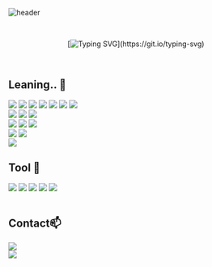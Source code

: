 ![header](https://capsule-render.vercel.app/api?type=waving&color=0:b4e7a0,100:9ade7f&width=1500&height=240&section=header&text=Hello%20World!%20I'm%20HaeRhee!&fontSize=50&fontColor=ffffff )  


<div align="center">
  <br>

  [![Typing SVG](https://readme-typing-svg.demolab.com?font=Nanum+Gothic+Coding&size=35&pause=1000&color=9ade7f&center=true&vCenter=true&width=1000&lines=“새로운+시도를+좋아하는+개발자+입니다.”;)](https://git.io/typing-svg) 
  
</div>

<br>

 
## Leaning.. 📖
<div align="left">
  <img src="https://img.shields.io/badge/javascript-F7DF1E?style=for-the-badge&logo=javascript&logoColor=black">
  <img src="https://img.shields.io/badge/typescript-3178C6?style=for-the-badge&logo=typescript&logoColor=white">
  <img src="https://img.shields.io/badge/react-61DAFB?style=for-the-badge&logo=react&logoColor=black">
  <img src="https://img.shields.io/badge/next.js-000000?style=for-the-badge&logo=next.js&logoColor=white">
  <img src="https://img.shields.io/badge/html5-E34F26?style=for-the-badge&logo=html5&logoColor=white">
  <img src="https://img.shields.io/badge/css-1572B6?style=for-the-badge&logo=css3&logoColor=white">
  <img src="https://img.shields.io/badge/jquery-0769AD?style=for-the-badge&logo=jquery&logoColor=white">
 
  <br>
  <img src="https://img.shields.io/badge/axios-5A29E4?style=for-the-badge&logo=axios&logoColor=white">
  <img src="https://img.shields.io/badge/redux-764ABC?style=for-the-badge&logo=redux&logoColor=white">
  <img src="https://img.shields.io/badge/zustand-ffb84e?style=for-the-badge&logo=zustand&logoColor=white">
 


 <br>
  <img src="https://img.shields.io/badge/styled-component-DB7093?style=for-the-badge&logo=styled-component&logoColor=white">
  <img src="https://img.shields.io/badge/tailwind-06B6D4?style=for-the-badge&logo=Tailwind css&logoColor=white">
  <img src="https://img.shields.io/badge/bootstrap-7952B3?style=for-the-badge&logo=bootstrap&logoColor=white">

 <br>
  <img src="https://img.shields.io/badge/supabase-3FCF8E?style=for-the-badge&logo=supabase&logoColor=white">
  <img src="https://img.shields.io/badge/firebase-FFCA28?style=for-the-badge&logo=firebase&logoColor=white">

 <br>
  <img src="https://img.shields.io/badge/vite-646CFF?style=for-the-badge&logo=vite&logoColor=white">
  
</div>

## Tool 🔧
  <div>
  <img src="https://img.shields.io/badge/vercel-000000?style=for-the-badge&logo=vercel&logoColor=white">
  <img src="[https://img.shields.io/badge](https://img.shields.io/badge)/github-181717?style=for-the-badge&logo=github&logoColor=white">
  <img src="https://img.shields.io/badge/figma-F24E1E?style=for-the-badge&logo=figma&logoColor=white">
  <img src="https://img.shields.io/badge/slack-4A154B?style=for-the-badge&logo=slack&logoColor=white">
  <img src="https://img.shields.io/badge/notion-000000?style=for-the-badge&logo=notion&logoColor=white">
  </div>

<br>

## Contact📫
<div align="left">
          <a href="mailto:4ran0318@gmail.com"> <img src="https://img.shields.io/badge/gmail-D14836?style=for-the-badge&logo=gmail&logoColor=white&link=mailto:4ran0318@gmail.com"> </a>

  <br>
  <a href="https://hits.seeyoufarm.com"><img src="https://hits.seeyoufarm.com/api/count/incr/badge.svg?url=https%3A%2F%2Fgithub.com%2FHaeRhee%2F&count_bg=%23000000&title_bg=%23000000&icon=github.svg&icon_color=%23FFFFFF&title=GitHub&edge_flat=false"/></a>
</div>


